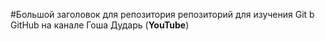 #Большой заголовок для репозитория
репозиторий для изучения Git b GitHub на канале Гоша Дударь (**YouTube**)
